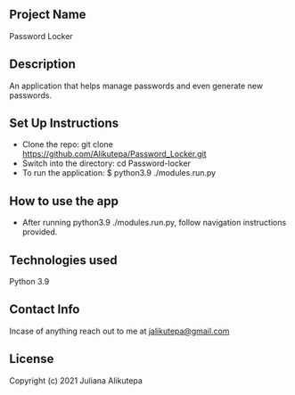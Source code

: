 ## Project Name
Password Locker

## Description
An application that helps manage passwords and even generate new passwords.

## Set Up Instructions
* Clone the repo: git clone https://github.com/Alikutepa/Password_Locker.git
* Switch into the directory: cd Password-locker
* To run the application: $ python3.9 ./modules.run.py

## How to use the app
* After running python3.9 ./modules.run.py, follow navigation instructions provided.

## Technologies used 
Python 3.9

## Contact Info
Incase of anything reach out to me at jalikutepa@gmail.com


## License 
Copyright (c) 2021 Juliana Alikutepa
